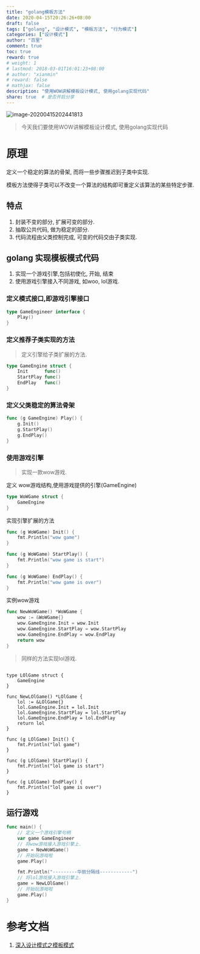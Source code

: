 ```yaml
---
title: "golang模板方法"
date: 2020-04-15T20:26:26+08:00
draft: false
tags: ["golang", "设计模式", "模板方法", "行为模式"]
categories: ["设计模式"]
author: "百里"
comment: true
toc: true
reward: true
# weight: 1
# lastmod: 2018-03-01T16:01:23+08:00
# author: "xianmin"
# reward: false
# mathjax: false
description: "使用WOW讲解模板设计模式, 使用golang实现代码"
share: true  # 是否开启分享
---
```

![image-20200415202441813](http://img.sgfoot.com/b/20200415202443.png?imageslim)

> 今天我们要使用WOW讲解模板设计模式, 使用golang实现代码


# 原理

定义一个稳定的算法的骨架, 而将一些步骤推迟到子类中实现.

模板方法使得子类可以不改变一个算法的结构即可重定义该算法的某些特定步骤.

## 特点

1. 封装不变的部分, 扩展可变的部分.
2. 抽取公共代码, 做为稳定的部分.
3. 代码流程由父类控制完成, 可变的代码交由子类实现.



## golang 实现模板模式代码
1. 实现一个游戏引擎,包括初使化, 开始, 结束
2. 使用游戏引擎接入不同游戏, 如woo, lol游戏.

### 定义模式接口,即游戏引擎接口
```go
type GameEngineer interface {
	Play()
}
```

### 定义推荐子类实现的方法
> 定义引擎给子类扩展的方法.

```go
type GameEngine struct {
	Init      func()
	StartPlay func()
	EndPlay   func()
}
```

### 定义父类稳定的算法骨架
```go
func (g GameEngine) Play() {
	g.Init()
	g.StartPlay()
	g.EndPlay()
}
```

### 使用游戏引擎
> 实现一款wow游戏.

定义 wow游戏结构,使用游戏提供的引擎(GameEngine)
```go
type WoWGame struct {
	GameEngine
}
```
实现引擎扩展的方法
```go
func (g WoWGame) Init() {
	fmt.Println("wow game")
}

func (g WoWGame) StartPlay() {
	fmt.Println("wow game is start")
}

func (g WoWGame) EndPlay() {
	fmt.Println("wow game is over")
}

```
实例wow游戏 
```go
func NewWoWGame() *WoWGame {
	wow := &WoWGame{}
	wow.GameEngine.Init = wow.Init
	wow.GameEngine.StartPlay = wow.StartPlay
	wow.GameEngine.EndPlay = wow.EndPlay
	return wow
}
```

> 同样的方法实现lol游戏.
```

type LOlGame struct {
	GameEngine
}

func NewLOlGame() *LOlGame {
	lol := &LOlGame{}
	lol.GameEngine.Init = lol.Init
	lol.GameEngine.StartPlay = lol.StartPlay
	lol.GameEngine.EndPlay = lol.EndPlay
	return lol
}

func (g LOlGame) Init() {
	fmt.Println("lol game")
}

func (g LOlGame) StartPlay() {
	fmt.Println("lol game is start")
}

func (g LOlGame) EndPlay() {
	fmt.Println("lol game is over")
}

```

## 运行游戏
```go
func main() {
	// 定义一个游戏引擎句柄
	var game GameEngineer
	// 将wow游戏接入游戏引擎上.
	game = NewWoWGame()
	// 开始玩游戏啦
	game.Play()

	fmt.Println("---------华丽分隔线------------")
	// 将lol游戏接入游戏引擎上.
	game = NewLOlGame()
	// 开始玩游戏啦
	game.Play()
}
```

# 参考文档
1. [深入设计模式之模板模式](https://refactoringguru.cn/design-patterns/template-method/php/example#example-1)